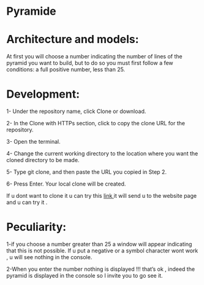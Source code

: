 # Pyramide

# Architecture and models:

At first you will choose a number indicating the number of lines of the pyramid you want to build, but to do so you must first follow a few conditions: 
a full positive number, less than 25.

# Development:
1- Under the repository name, click Clone or download.

2- In the Clone with HTTPs section, click  to copy the clone URL for the repository. 

3- Open the terminal.

4- Change the current working directory to the location where you want the cloned directory to be made.

5- Type git clone, and then paste the URL you copied in Step 2.

6- Press Enter. Your local clone will be created.

If u dont want to clone it u can try this [link ](https://meriambs.github.io/Pyramide) it will send u to the website page and u can try it .

# Peculiarity:

1-if you choose a number greater than 25 a window will appear indicating that this is not possible.
If u put a negative or a symbol character wont work , u will see nothing in the console.

2-When you enter the number nothing is displayed !!! that’s ok , indeed the pyramid is displayed in the console so I invite you to go see it.

